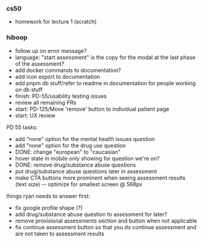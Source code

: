 ### cs50
- homework for lecture 1 (scratch)

### hiboop
- follow up on error message?
- language: "start assessment" is the copy for the modal at the last phase of the assessment?
- add docker commands to documentation?
- add icon export to documentation
- add pnpm db stuff/refer to readme in documentation for people working on db stuff
- finish: PD-55/usability testing issues
- review all remaining PRs
- start: PD-125/Move 'remove' button to individual patient page
- start: UX review

PD 55 tasks:
- add "none" option for the mental health issues question
- add "none" option for the drug use question
- DONE: change "european" to "caucasian"
- hover state in mobile only showing for question we're on?
- DONE: remove drug/substance abuse questions
- put drug/substance abuse questions later in assessment
- make CTA buttons more prominent when seeing assessment results (text size) -- optimize for smallest screen @ 568px


things ryan needs to answer first:
- fix google profile shape (?)
- add drug/substance abuse question to assessment for later?
- remove provisional assessments section and button when not applicable
- fix continue assessment button so that you do continue assessment and are not taken to assessment results